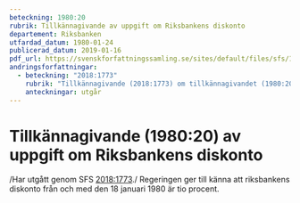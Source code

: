 ```yaml
---
beteckning: 1980:20
rubrik: Tillkännagivande av uppgift om Riksbankens diskonto
departement: Riksbanken
utfardad_datum: 1980-01-24
publicerad_datum: 2019-01-16
pdf_url: https://svenskforfattningssamling.se/sites/default/files/sfs/1980-01/SFS1980-20.pdf
andringsforfattningar:
  - beteckning: "2018:1773"
    rubrik: "Tillkännagivande (2018:1773) om tillkännagivandet (1980:20) av uppgift om Riksbankens diskonto"
    anteckningar: utgår
---
```


# Tillkännagivande (1980:20) av uppgift om Riksbankens diskonto

/Har utgått genom SFS [2018:1773](https://selex.se/eli/sfs/2018/1773)./ Regeringen ger till känna att riksbankens diskonto från och med den 18 januari 1980 är tio procent.